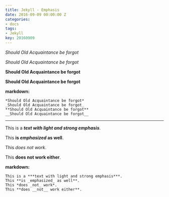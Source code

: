 ```yaml
---
title: Jekyll - Emphasis
date: 2016-09-09 00:00:00 Z
categories:
- docs
tags:
- Jekyll
key: 20160909
---
```


*Should Old Acquaintance be forgot*

_Should Old Acquaintance be forgot_

**Should Old Acquaintance be forgot**

__Should Old Acquaintance be forgot__

<!--more-->

**markdown:**

    *Should Old Acquaintance be forgot*
    _Should Old Acquaintance be forgot_
    **Should Old Acquaintance be forgot**
    __Should Old Acquaintance be forgot__

---

This is a ***text with light and strong emphasis***.

This **is _emphasized_ as well**.

This *does _not_ work*.

This **does __not__ work either**.

**markdown:**

```
This is a ***text with light and strong emphasis***.
This **is _emphasized_ as well**.
This *does _not_ work*.
This **does __not__ work either**.
```
